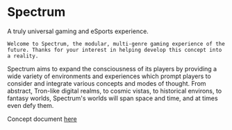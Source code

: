 # Spectrum
A truly universal gaming and eSports experience.

	Welcome to Spectrum, the modular, multi-genre gaming experience of the future. Thanks for your interest in helping develop this concept into a reality. 
Spectrum aims to expand the consciousness of its players by providing a wide variety of environments and experiences which prompt players to consider and integrate various concepts and modes of thought. 
	From abstract, Tron-like digital realms, to cosmic vistas, to historical environs, to fantasy worlds, Spectrum's worlds will span space and time, and at times even defy them.
  
  Concept document [here](https://docs.google.com/document/d/1zvvs3CERoe-M8iCv4FBajMJScBgSJUJT_MWhI-OMKWk/edit#heading=h.nbqr7bfpj5ol)
